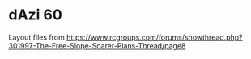 # dAzi 60

Layout files from https://www.rcgroups.com/forums/showthread.php?301997-The-Free-Slope-Soarer-Plans-Thread/page8

